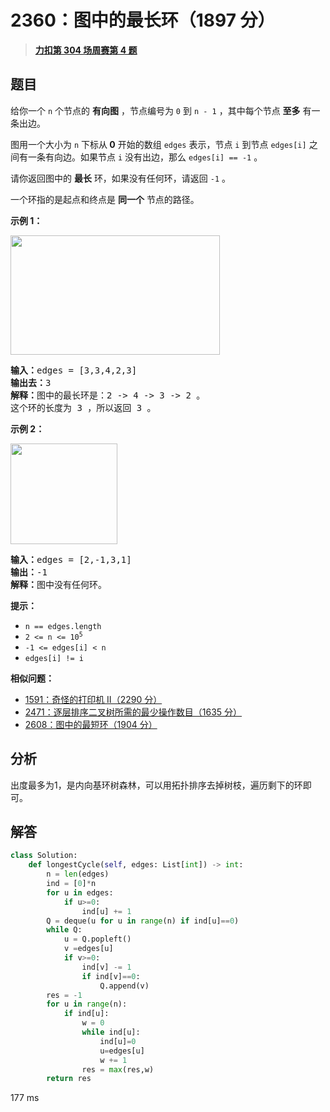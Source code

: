 # 2360：图中的最长环（1897 分）


> <u>**[力扣第 304 场周赛第 4 题](https://leetcode.cn/problems/longest-cycle-in-a-graph/)**</u>

## 题目

<p>给你一个 <code>n</code> 个节点的 <b>有向图</b> ，节点编号为 <code>0</code> 到 <code>n - 1</code> ，其中每个节点 <strong>至多</strong> 有一条出边。</p>

<p>图用一个大小为 <code>n</code> 下标从<strong> 0</strong> 开始的数组 <code>edges</code> 表示，节点 <code>i</code> 到节点 <code>edges[i]</code> 之间有一条有向边。如果节点 <code>i</code> 没有出边，那么 <code>edges[i] == -1</code> 。</p>

<p>请你返回图中的 <strong>最长</strong> 环，如果没有任何环，请返回 <code>-1</code> 。</p>

<p>一个环指的是起点和终点是 <strong>同一个</strong> 节点的路径。</p>



<p><strong>示例 1：</strong></p>

<p><img alt="" src="https://assets.leetcode.com/uploads/2022/06/08/graph4drawio-5.png" style="width: 335px; height: 191px;" /></p>

<pre>
<b>输入：</b>edges = [3,3,4,2,3]
<b>输出去：</b>3
<b>解释：</b>图中的最长环是：2 -&gt; 4 -&gt; 3 -&gt; 2 。
这个环的长度为 3 ，所以返回 3 。
</pre>

<p><strong>示例 2：</strong></p>

<p><img alt="" src="https://assets.leetcode.com/uploads/2022/06/07/graph4drawio-1.png" style="width: 171px; height: 161px;" /></p>

<pre>
<b>输入：</b>edges = [2,-1,3,1]
<b>输出：</b>-1
<b>解释：</b>图中没有任何环。
</pre>



<p><strong>提示：</strong></p>

<ul>
<li><code>n == edges.length</code></li>
<li><code>2 &lt;= n &lt;= 10<sup>5</sup></code></li>
<li><code>-1 &lt;= edges[i] &lt; n</code></li>
<li><code>edges[i] != i</code></li>
</ul>


**相似问题：**
- [1591：奇怪的打印机 II（2290 分）](/leetcode/1591)
- [2471：逐层排序二叉树所需的最少操作数目（1635 分）](/leetcode/2471)
- [2608：图中的最短环（1904 分）](/leetcode/2608)


## 分析

出度最多为1，是内向基环树森林，可以用拓扑排序去掉树枝，遍历剩下的环即可。


## 解答


```python
class Solution:
    def longestCycle(self, edges: List[int]) -> int:
        n = len(edges)
        ind = [0]*n
        for u in edges:
            if u>=0:
                ind[u] += 1
        Q = deque(u for u in range(n) if ind[u]==0)
        while Q:
            u = Q.popleft()
            v =edges[u]
            if v>=0:
                ind[v] -= 1
                if ind[v]==0:
                    Q.append(v)
        res = -1
        for u in range(n):
            if ind[u]:
                w = 0
                while ind[u]:
                    ind[u]=0
                    u=edges[u]
                    w += 1
                res = max(res,w)
        return res
```
177 ms

